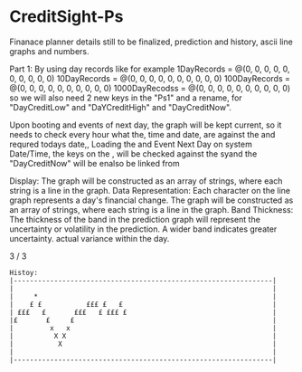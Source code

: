 # CreditSight-Ps
Finanace planner details still to be finalized, prediction and history, ascii line graphs and numbers.

Part 1:
By using day records like for example
  1DayRecords = @(0, 0, 0, 0, 0, 0, 0, 0, 0, 0)
	10DayRecords = @(0, 0, 0, 0, 0, 0, 0, 0, 0, 0)
	100DayRecords = @(0, 0, 0, 0, 0, 0, 0, 0, 0, 0)
	1000DayRecodss = @(0, 0, 0, 0, 0, 0, 0, 0, 0, 0)
so we will also need 2 new keys in the "Ps1" and a rename, for "DayCreditLow" and "DaYCreditHigh" and "DayCreditNow".  

Upon booting and events of next day, the graph will be kept current, so it needs to check every hour what the, time and date, are against the and requred todays date,, Loading the and Event Next Day on system Date/Time, the keys on the ,  will be checked against the syand  the "DayCreditNow" will be enalso be linked from 

Display:
The graph will be constructed as an array of strings, where each string is a line in the graph.
Data Representation: Each character on the line graph represents a day's financial change. The graph will be constructed as an array of strings, where each string is a line in the graph.
Band Thickness: The thickness of the band in the prediction graph will represent the uncertainty or volatility in the prediction. A wider band indicates greater uncertainty.
actual variance within the day. 

3 / 3


```
Histoy:
|----------------------------------------------------------------|
|                                                                |
|     *                                                          |
|    £ £           £££ £   £                                     |
| £££   £       £££   £ £££ £                                    |
|£       £     £                                                 |
|         x   x                                                  |
|          X X                                                   |
|           X                                                    |
|                                                                |
|----------------------------------------------------------------|
```
